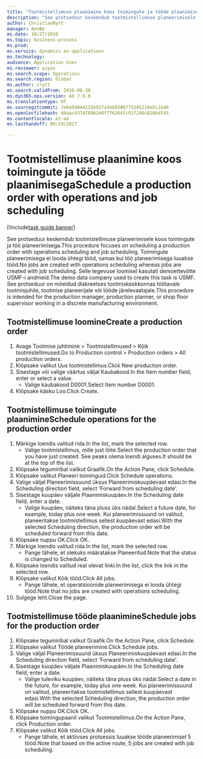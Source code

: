 ```yaml
--- 
title: "Tootmistellimuse plaanimine koos toimingute ja tööde plaanimisega"
description: "See protseduur keskendub tootmistellimuse planeerimisele koos toimingute ja töö planeerimisega."
author: ChristianRytt
manager: AnnBe
ms.date: 10/27/2016
ms.topic: business-process
ms.prod: 
ms.service: dynamics-ax-applications
ms.technology: 
audience: Application User
ms.reviewer: yuyus
ms.search.scope: Operations
ms.search.region: Global
ms.author: crytt
ms.search.validFrom: 2016-06-30
ms.dyn365.ops.version: AX 7.0.0
ms.translationtype: HT
ms.sourcegitcommit: 7e0a5d044133b917a3eb9386773205218e5c1b40
ms.openlocfilehash: d4aac437876862e9f776264fc81f246c820bdf45
ms.contentlocale: et-ee
ms.lasthandoff: 09/29/2017

---
```

# <a name="schedule-a-production-order-with-operations-and-job-scheduling"></a><span data-ttu-id="0a68e-103">Tootmistellimuse plaanimine koos toimingute ja tööde plaanimisega</span><span class="sxs-lookup"><span data-stu-id="0a68e-103">Schedule a production order with operations and job scheduling</span></span>

[!include[task guide banner](../../includes/task-guide-banner.md)]

<span data-ttu-id="0a68e-104">See protseduur keskendub tootmistellimuse planeerimisele koos toimingute ja töö planeerimisega.</span><span class="sxs-lookup"><span data-stu-id="0a68e-104">This procedure focuses on scheduling a production order with operations scheduling and job scheduling.</span></span> <span data-ttu-id="0a68e-105">Toimingute planeerimisega ei looda ühtegi tööd, samas kui töö planeerimisega luuakse tööd.</span><span class="sxs-lookup"><span data-stu-id="0a68e-105">No jobs are created with operations scheduling whereas jobs are created with job scheduling.</span></span> <span data-ttu-id="0a68e-106">Selle tegevuse loomisel kasutati demoettevõtte USMF-i andmeid.</span><span class="sxs-lookup"><span data-stu-id="0a68e-106">The demo data company used to create this task is USMF.</span></span> <span data-ttu-id="0a68e-107">See protseduur on mõeldud diskreetses tootmiskeskkonnas töötavale tootmisjuhile, tootmise planeerijale või tööde järelevaatajale.</span><span class="sxs-lookup"><span data-stu-id="0a68e-107">This procedure is intended for the production manager, production planner, or shop floor supervisor working in a discrete manufacturing environment.</span></span>


## <a name="create-a-production-order"></a><span data-ttu-id="0a68e-108">Tootmistellimuse loomine</span><span class="sxs-lookup"><span data-stu-id="0a68e-108">Create a production order</span></span>
1. <span data-ttu-id="0a68e-109">Avage Tootmise juhtimine > Tootmistellimused > Kõik tootmistellimused.</span><span class="sxs-lookup"><span data-stu-id="0a68e-109">Go to Production control > Production orders > All production orders.</span></span>
2. <span data-ttu-id="0a68e-110">Klõpsake valikut Uus tootmistellimus.</span><span class="sxs-lookup"><span data-stu-id="0a68e-110">Click New production order.</span></span>
3. <span data-ttu-id="0a68e-111">Sisestage või valige väärtus väljal Kaubakood.</span><span class="sxs-lookup"><span data-stu-id="0a68e-111">In the Item number field, enter or select a value.</span></span>
    * <span data-ttu-id="0a68e-112">Valige kaubakood D0001.</span><span class="sxs-lookup"><span data-stu-id="0a68e-112">Select Item number D0001.</span></span>  
4. <span data-ttu-id="0a68e-113">Klõpsake käsku Loo.</span><span class="sxs-lookup"><span data-stu-id="0a68e-113">Click Create.</span></span>

## <a name="schedule-operations-for-the-production-order"></a><span data-ttu-id="0a68e-114">Tootmistellimuse toimingute plaanimine</span><span class="sxs-lookup"><span data-stu-id="0a68e-114">Schedule operations for the production order</span></span>
1. <span data-ttu-id="0a68e-115">Märkige loendis valitud rida.</span><span class="sxs-lookup"><span data-stu-id="0a68e-115">In the list, mark the selected row.</span></span>
    * <span data-ttu-id="0a68e-116">Valige tootmistellimus, mille just lõite.</span><span class="sxs-lookup"><span data-stu-id="0a68e-116">Select the production order that you have just created.</span></span> <span data-ttu-id="0a68e-117">See peaks olema loendi alguses.</span><span class="sxs-lookup"><span data-stu-id="0a68e-117">It should be at the top of the list.</span></span>      
2. <span data-ttu-id="0a68e-118">Klõpsake tegumiribal valikut Graafik.</span><span class="sxs-lookup"><span data-stu-id="0a68e-118">On the Action Pane, click Schedule.</span></span>
3. <span data-ttu-id="0a68e-119">Klõpsake valikut Planeeri toiminguid.</span><span class="sxs-lookup"><span data-stu-id="0a68e-119">Click Schedule operations.</span></span>
4. <span data-ttu-id="0a68e-120">Valige väljal Planeerimissuund üksus Planeerimiskuupäevast edasi.</span><span class="sxs-lookup"><span data-stu-id="0a68e-120">In the Scheduling direction field, select 'Forward from scheduling date'.</span></span>
5. <span data-ttu-id="0a68e-121">Sisestage kuupäev väljale Plaanimiskuupäev.</span><span class="sxs-lookup"><span data-stu-id="0a68e-121">In the Scheduling date field, enter a date.</span></span>
    * <span data-ttu-id="0a68e-122">Valige kuupäev, näiteks täna pluss üks nädal.</span><span class="sxs-lookup"><span data-stu-id="0a68e-122">Select a future date, for example, today plus one week.</span></span> <span data-ttu-id="0a68e-123">Kui planeerimissuund on valitud, planeeritakse tootmistellimus sellest kuupäevast edasi.</span><span class="sxs-lookup"><span data-stu-id="0a68e-123">With the selected Scheduling direction, the production order will be scheduled forward from this date.</span></span>  
6. <span data-ttu-id="0a68e-124">Klõpsake nuppu OK.</span><span class="sxs-lookup"><span data-stu-id="0a68e-124">Click OK.</span></span>
7. <span data-ttu-id="0a68e-125">Märkige loendis valitud rida.</span><span class="sxs-lookup"><span data-stu-id="0a68e-125">In the list, mark the selected row.</span></span>
    * <span data-ttu-id="0a68e-126">Pange tähele, et olekuks määratakse Planeeritud.</span><span class="sxs-lookup"><span data-stu-id="0a68e-126">Note that the status is changed to Scheduled.</span></span>  
8. <span data-ttu-id="0a68e-127">Klõpsake loendis valitud real olevat linki.</span><span class="sxs-lookup"><span data-stu-id="0a68e-127">In the list, click the link in the selected row.</span></span>
9. <span data-ttu-id="0a68e-128">Klõpsake valikut Kõik tööd.</span><span class="sxs-lookup"><span data-stu-id="0a68e-128">Click All jobs.</span></span>
    * <span data-ttu-id="0a68e-129">Pange tähele, et operatsioonide planeerimisega ei looda ühtegi tööd.</span><span class="sxs-lookup"><span data-stu-id="0a68e-129">Note that no jobs are created with operations scheduling.</span></span>  
10. <span data-ttu-id="0a68e-130">Sulgege leht.</span><span class="sxs-lookup"><span data-stu-id="0a68e-130">Close the page.</span></span>

## <a name="schedule-jobs-for-the-production-order"></a><span data-ttu-id="0a68e-131">Tootmistellimuse tööde plaanimine</span><span class="sxs-lookup"><span data-stu-id="0a68e-131">Schedule jobs for the production order</span></span>
1. <span data-ttu-id="0a68e-132">Klõpsake tegumiribal valikut Graafik.</span><span class="sxs-lookup"><span data-stu-id="0a68e-132">On the Action Pane, click Schedule.</span></span>
2. <span data-ttu-id="0a68e-133">Klõpsake valikut Tööde planeerimine.</span><span class="sxs-lookup"><span data-stu-id="0a68e-133">Click Schedule jobs.</span></span>
3. <span data-ttu-id="0a68e-134">Valige väljal Planeerimissuund üksus Planeerimiskuupäevast edasi.</span><span class="sxs-lookup"><span data-stu-id="0a68e-134">In the Scheduling direction field, select 'Forward from scheduling date'.</span></span>
4. <span data-ttu-id="0a68e-135">Sisestage kuupäev väljale Plaanimiskuupäev.</span><span class="sxs-lookup"><span data-stu-id="0a68e-135">In the Scheduling date field, enter a date.</span></span>
    * <span data-ttu-id="0a68e-136">Valige tuleviku kuupäev, näiteks täna pluss üks nädal.</span><span class="sxs-lookup"><span data-stu-id="0a68e-136">Select a date in the future, for example, today plus one week.</span></span> <span data-ttu-id="0a68e-137">Kui planeerimissuund on valitud, planeeritakse tootmistellimus sellest kuupäevast edasi.</span><span class="sxs-lookup"><span data-stu-id="0a68e-137">With the selected Scheduling direction, the production order will be scheduled forward from this date.</span></span>  
5. <span data-ttu-id="0a68e-138">Klõpsake nuppu OK.</span><span class="sxs-lookup"><span data-stu-id="0a68e-138">Click OK.</span></span>
6. <span data-ttu-id="0a68e-139">Klõpsake toimingupaanil valikut Tootmistellimus.</span><span class="sxs-lookup"><span data-stu-id="0a68e-139">On the Action Pane, click Production order.</span></span>
7. <span data-ttu-id="0a68e-140">Klõpsake valikut Kõik tööd.</span><span class="sxs-lookup"><span data-stu-id="0a68e-140">Click All jobs.</span></span>
    * <span data-ttu-id="0a68e-141">Pange tähele, et aktiivses protsessis luuakse tööde planeerimisel 5 tööd.</span><span class="sxs-lookup"><span data-stu-id="0a68e-141">Note that based on the active route, 5 jobs are created with job scheduling.</span></span>  


